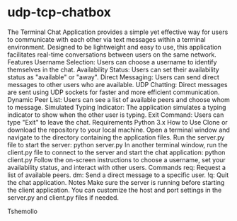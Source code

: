 # udp-tcp-chatbox
The Terminal Chat Application provides a simple yet effective way for users to communicate with each other via text messages within a terminal environment. Designed to be lightweight and easy to use, this application facilitates real-time conversations between users on the same network.
Features
Username Selection: Users can choose a username to identify themselves in the chat.
Availability Status: Users can set their availability status as "available" or "away".
Direct Messaging: Users can send direct messages to other users who are available.
UDP Chatting: Direct messages are sent using UDP sockets for faster and more efficient communication.
Dynamic Peer List: Users can see a list of available peers and choose whom to message.
Simulated Typing Indicator: The application simulates a typing indicator to show when the other user is typing.
Exit Command: Users can type "Exit" to leave the chat.
Requirements
Python 3.x
How to Use
Clone or download the repository to your local machine.
Open a terminal window and navigate to the directory containing the application files.
Run the server.py file to start the server: python server.py
In another terminal window, run the client.py file to connect to the server and start the chat application: python client.py
Follow the on-screen instructions to choose a username, set your availability status, and interact with other users.
Commands
req: Request a list of available peers.
dm: Send a direct message to a specific user.
!q: Quit the chat application.
Notes
Make sure the server is running before starting the client application.
You can customize the host and port settings in the server.py and client.py files if needed.

Tshemollo
